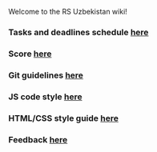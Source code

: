 Welcome to the RS Uzbekistan wiki!

### Tasks and deadlines schedule [here](https://docs.google.com/spreadsheets/d/1F0jnNom9bWtWFli6IgLwyXUG6ZKp5RXZWmcHMRZhY_o/edit#gid=1123598596)

### Score [here](#)

### Git guidelines [here](https://github.com/rolling-scopes-school/lectures/blob/master/lectures/git.md)

### JS code style [here](https://github.com/airbnb/javascript)

### HTML/CSS style guide [here](http://codeguide.academy/html-css.html)

### Feedback [here](#)